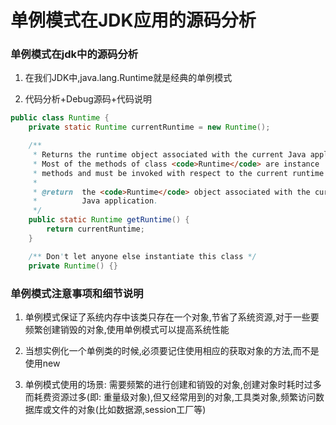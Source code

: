
# 单例模式在JDK应用的源码分析

### 单例模式在jdk中的源码分析

1. 在我们JDK中,java.lang.Runtime就是经典的单例模式

2. 代码分析+Debug源码+代码说明

```java
public class Runtime {
    private static Runtime currentRuntime = new Runtime();

    /**
     * Returns the runtime object associated with the current Java application.
     * Most of the methods of class <code>Runtime</code> are instance
     * methods and must be invoked with respect to the current runtime object.
     *
     * @return  the <code>Runtime</code> object associated with the current
     *          Java application.
     */
    public static Runtime getRuntime() {
        return currentRuntime;
    }

    /** Don't let anyone else instantiate this class */
    private Runtime() {}
```


### 单例模式注意事项和细节说明

1. 单例模式保证了系统内存中该类只存在一个对象,节省了系统资源,对于一些要频繁创建销毁的对象,使用单例模式可以提高系统性能

2. 当想实例化一个单例类的时候,必须要记住使用相应的获取对象的方法,而不是使用new

3. 单例模式使用的场景: 需要频繁的进行创建和销毁的对象,创建对象时耗时过多而耗费资源过多(即: 重量级对象),但又经常用到的对象,工具类对象,频繁访问数据库或文件的对象(比如数据源,session工厂等)
 
 


